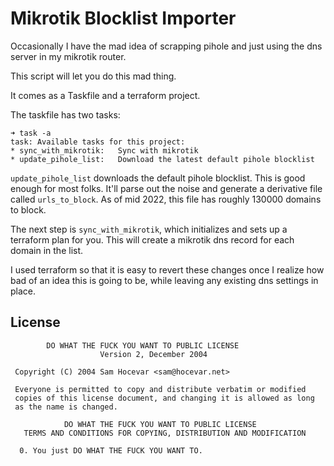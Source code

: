 # Mikrotik Blocklist Importer 

Occasionally I have the mad idea of scrapping pihole and just using the dns server in my mikrotik router.

This script will let you do this mad thing.

It comes as a Taskfile and a terraform project.

The taskfile has two tasks:

```
➜ task -a                
task: Available tasks for this project:
* sync_with_mikrotik:   Sync with mikrotik
* update_pihole_list:   Download the latest default pihole blocklist
```

`update_pihole_list` downloads the default pihole blocklist. This is good enough for most folks. It'll parse out the noise and generate a derivative file called `urls_to_block`. As of mid 2022, this file has roughly 130000 domains to block.

The next step is `sync_with_mikrotik`, which initializes and sets up a terraform plan for you. This will create a mikrotik dns record for each domain in the list.

I used terraform so that it is easy to revert these changes once I realize how bad of an idea this is going to be, while leaving any existing dns settings in place.

## License

```
        DO WHAT THE FUCK YOU WANT TO PUBLIC LICENSE 
                    Version 2, December 2004 

 Copyright (C) 2004 Sam Hocevar <sam@hocevar.net> 

 Everyone is permitted to copy and distribute verbatim or modified 
 copies of this license document, and changing it is allowed as long 
 as the name is changed. 

            DO WHAT THE FUCK YOU WANT TO PUBLIC LICENSE 
   TERMS AND CONDITIONS FOR COPYING, DISTRIBUTION AND MODIFICATION 

  0. You just DO WHAT THE FUCK YOU WANT TO.
```

